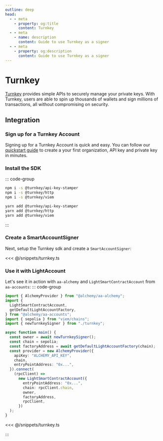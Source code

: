 ```yaml
---
outline: deep
head:
  - - meta
    - property: og:title
      content: Turnkey
  - - meta
    - name: description
      content: Guide to use Turnkey as a signer
  - - meta
    - property: og:description
      content: Guide to use Turnkey as a signer
---
```


# Turnkey

[Turnkey](https://turnkey.com) provides simple APIs to securely manage your private keys. With Turnkey, users are able to spin up thousands of wallets and sign millions of transactions, all without compromising on security.

## Integration

### Sign up for a Turnkey Account

Signing up for a Turnkey Account is quick and easy. You can follow our [quickstart guide](https://docs.turnkey.com/getting-started/quickstart) to create a your first organization, API key and private key in minutes.

### Install the SDK

::: code-group

```bash [npm]
npm i -s @turnkey/api-key-stamper
npm i -s @turnkey/http
npm i -s @turnkey/viem
```

```bash [yarn]
yarn add @turnkey/api-key-stamper
yarn add @turnkey/http
yarn add @turnkey/viem
```

:::

### Create a SmartAccountSigner

Next, setup the Turnkey sdk and create a `SmartAccountSigner`:

<<< @/snippets/turnkey.ts

### Use it with LightAccount

Let's see it in action with `aa-alchemy` and `LightSmartContractAccount` from `aa-accounts`:
::: code-group

```ts [example.ts]
import { AlchemyProvider } from "@alchemy/aa-alchemy";
import {
  LightSmartContractAccount,
  getDefaultLightAccountFactory,
} from "@alchemy/aa-accounts";
import { sepolia } from "viem/chains";
import { newTurnkeySigner } from "./turnkey";

async function main() {
  const owner = await newTurnkeySigner();
  const chain = sepolia;
  const factoryAddress = await getDefaultLightAccountFactory(chain);
  const provider = new AlchemyProvider({
    apiKey: "ALCHEMY_API_KEY",
    chain,
    entryPointAddress: "0x...",
  }).connect(
    (rpcClient) =>
      new LightSmartContractAccount({
        entryPointAddress: "0x...",
        chain: rpcClient.chain,
        owner,
        factoryAddress,
        rpcClient,
      })
  );
}
```

<<< @/snippets/turnkey.ts

:::
